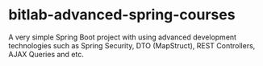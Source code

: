 # bitlab-advanced-spring-courses
A very simple Spring Boot project with using advanced development technologies such as Spring Security, DTO (MapStruct), REST Controllers, AJAX Queries and etc.
